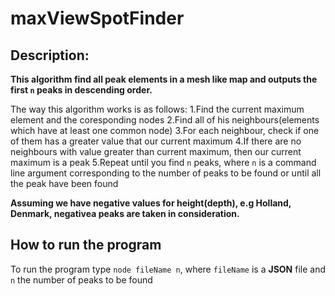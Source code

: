 # maxViewSpotFinder

## Description:

**This algorithm find all peak elements in a mesh like map and outputs the first `n` peaks in descending order.**

The way this algorithm works is as follows:
  1.Find the current maximum element and the coresponding nodes
  2.Find all of his neighbours(elements which have at least one common node)
  3.For each neighbour, check if one of them has a greater value that our current maximum
  4.If there are no neighbours with value greater than current maximum, then our current maximum is a peak
  5.Repeat until you find `n` peaks, where `n` is a command line argument corresponding to the number of peaks to be found or until all the peak have been found

**Assuming we have negative values for height(depth), e.g Holland, Denmark, negativea peaks are taken in consideration.**

## How to run the program

To run the program type `node fileName n`, where `fileName` is a **JSON** file and `n` the number of peaks to be found